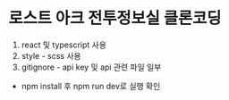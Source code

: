 # 로스트 아크 전투정보실 클론코딩

1. react 및 typescript 사용
2. style - scss 사용
3. gitignore - api key 및 api 관련 파일 일부

* npm install 후 npm run dev로 실행 확인
